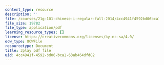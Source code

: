 ```yaml
---
content_type: resource
description: ''
file: /courses/21g-101-chinese-i-regular-fall-2014/4cc4941f4592bd06bca163ab464dfd82_pVJ6E-jUeb0.pdf
file_size: 19782
file_type: application/pdf
learning_resource_types: []
license: https://creativecommons.org/licenses/by-nc-sa/4.0/
ocw_type: OCWFile
resourcetype: Document
title: 3play pdf file
uid: 4cc4941f-4592-bd06-bca1-63ab464dfd82
---
```

